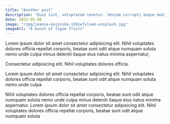 ```yaml
---
title: "Another post"
description: "Quos sint, voluptatem tenetur. Veniam corrupti eaque modi reprehenderit magni."
date: 2022-05-08
image: "/img/joanna-kosinska-j69iefxlvwm-unsplash.jpg"
imageAlt: "A bunch of figue fruits"
---
```

Lorem ipsum dolor sit amet consectetur adipisicing elit. Nihil voluptates dolores officia repellat corporis, beatae sunt odit atque numquam soluta nemo unde culpa minus deleniti itaque eius natus minima aspernatur,

Consectetur adipisicing elit. Nihil voluptates dolores officia.

Lorem ipsum dolor sit amet consectetur adipisicing elit. Nihil voluptates dolores officia repellat corporis, beatae sunt odit atque numquam soluta nemo unde culpa

Nihil voluptates dolores officia repellat corporis, beatae sunt odit atque numquam soluta nemo unde culpa minus deleniti itaque eius natus minima aspernatur. Lorem ipsum dolor sit amet consectetur adipisicing elit. Nihil voluptates dolores officia repellat corporis, beatae sunt odit atque numquam soluta
